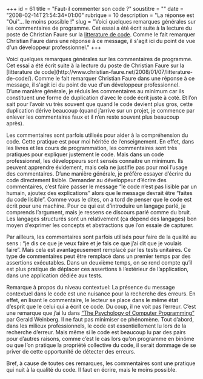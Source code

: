 +++
id = 61
title = "Faut-il commenter son code ?"
soustitre = ""
date = "2008-02-14T21:54:34+01:00"
rubrique = 10
description = "La réponse est \"Oui\"... le moins possible !"
slug = "Voici quelques remarques générales sur les commentaires de programme. Cet essai a été écrit suite à la lecture du poste de Christian Faure sur la [litterature de code](http://www.christian-faure.net/2008/01/07/litterature-de-code/). Comme le fait remarquer Christian Faure dans une réponse à ce message, il s'agit ici du point de vue d'un développeur professionnel."
+++

<div class="chapo">Voici quelques remarques générales sur les commentaires de programme. Cet essai a été écrit suite à la lecture du poste de Christian Faure sur la [litterature de code](http://www.christian-faure.net/2008/01/07/litterature-de-code/). Comme le fait remarquer Christian Faure dans une réponse à ce message, il s'agit ici du point de vue d'un développeur professionnel.</div>
D’une manière générale, je réduis les commentaires au minimum car ils constituent une forme de duplication d’avec le code écrit juste à coté. Et l’on sait pour l’avoir vu très souvent que quand le code devient plus gros, cette duplication dérive beaucoup (quand j’arrive sur un projet, je commence par enlever les commentaires faux et il n’en reste souvent plus beaucoup après).

Les commentaires sont parfois utilisés pour aider à la compréhension du code. Cette pratique est pour moi héritée de l’enseignement. En effet, dans les livres et les cours de programmation, les commentaires sont très pratiques pour expliquer justement le code. Mais dans un code professionnel, les développeurs sont sensés connaitre un minimum. Ils peuvent apprendre évidement, mais cela ne justifie pas pour moi l’usage des commentaires. D’une manière générale, je préfère essayer d’écrire du code directement lisible. Demander au développeur d’écrire des commentaires, c’est faire passer le message “le code n’est pas lisible par un humain, ajoutez des explications” alors que le message devrait être “faites du code lisible”. Comme vous le dites, on a tord de penser que le code est écrit pour une machine. Pour ce qui est d’introduire un langage parlé, je comprends l’argument, mais je ressens ce discours parlé comme du bruit. Les langages structurés sont un relativement (ça dépend des langages) bon moyen d’exprimer les concepts et abstractions que l’on essaie de capturer.

Par ailleurs, les commentaires sont parfois utilisés pour faire de la qualité au sens : “je dis ce que je veux faire et je fais ce que j’ai dit que je voulais faire”. Mais cela est avantageusement remplacé par les tests unitaires. Ce type de commentaires peut être remplacé dans un premier temps par des assertions exécutables. Dans un deuxième temps, on se rend compte qu’il est plus pratique de déplacer ces assertions à l’extérieur de l’application, dans une application dédiée aux tests.

Remarque à propos du niveau contextuel:
La présence du message contextuel dans le code est une nuisance pour la recherche des erreurs. En effet, en lisant le commentaire, le lecteur se place dans le même état d’esprit que le celui qui a écrit ce code. Du coup, il ne voit pas l’erreur. C’est une remarque que j’ai lu dans [“The Psychology of Computer Programming”](../../breve/breve_6) par Gerald Weinberg. Il ne faut pas minimiser ce phénomène. Tout d’abord, dans les milieux professionnels, le code est essentiellement lu lors de la recherche d’erreur. Mais même si le code est beaucoup lu par des pairs pour d’autres raisons, comme c’est le cas lors qu’on programme en binôme ou que l’on pratique la propriété collective du code, il serait dommage de se priver de cette opportunité de détecter des erreurs.

Bref, à cause de toutes ces remarques, les commentaires sont une pratique qui nuit à la qualité du code. Il faut en écrire, mais le moins possible.